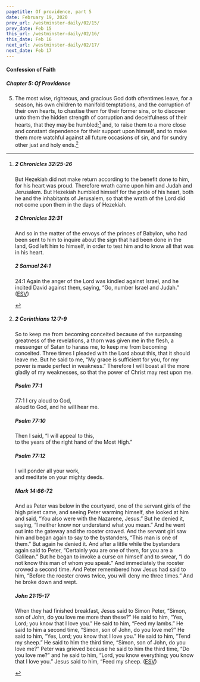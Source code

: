 ```yaml
---
pagetitle: Of providence, part 5
date: February 19, 2020
prev_url: /westminster-daily/02/15/
prev_date: Feb 15
this_url: /westminster-daily/02/16/
this_date: Feb 16
next_url: /westminster-daily/02/17/
next_date: Feb 17
---
```


#### Confession of Faith

##### Chapter 5: Of Providence

5. The most wise, righteous, and gracious God doth oftentimes leave, for a season, his own children to manifold temptations, and the corruption of their own hearts, to chastise them for their former sins, or to discover unto them the hidden strength of corruption and deceitfulness of their hearts, that they may be humbled;[^fnref:wcf1] and, to raise them to a more close and constant dependence for their support upon himself, and to make them more watchful against all future occasions of sin, and for sundry other just and holy ends.[^fnref:wcf2]

[^fnref:wcf1]: <div class="esv"><h5>2 Chronicles 32:25-26</h5> <div class="esv-text"><p id="p14032025.01-1">But Hezekiah did not make return according to the benefit done to him, for his heart was proud. Therefore wrath came upon him and Judah and Jerusalem. But Hezekiah humbled himself for the pride of his heart, both he and the inhabitants of Jerusalem, so that the wrath of the <span class="small-caps">Lord</span> did not come upon them in the days of Hezekiah.</p> </div><h5>2 Chronicles 32:31</h5> <div class="esv-text"><p id="p14032031.01-2">And so in the matter of the envoys of the princes of Babylon, who had been sent to him to inquire about the sign that had been done in the land, God left him to himself, in order to test him and to know all that was in his heart.</p> </div><h5>2 Samuel 24:1</h5> <div class="esv-text"> <p id="p10024001.03-3"><span class="chapter-num" id="v10024001-3">24:1&nbsp;</span>Again the anger of the <span class="small-caps">Lord</span> was kindled against Israel, and he incited David against them, saying, &#8220;Go, number Israel and Judah.&#8221;  (<a href="http://www.esv.org" class="copyright">ESV</a>)</p> </div> </div>

[^fnref:wcf2]: <div class="esv"><h5>2 Corinthians 12:7-9</h5> <div class="esv-text"><p id="p47012007.01-1">So to keep me from becoming conceited because of the surpassing greatness of the revelations, a thorn was given me in the flesh, a messenger of Satan to harass me, to keep me from becoming conceited. Three times I pleaded with the Lord about this, that it should leave me. But he said to me, <span class="woc">&#8220;My grace is sufficient for you, for my power is made perfect in weakness.&#8221;</span> Therefore I will boast all the more gladly of my weaknesses, so that the power of Christ may rest upon me.</p> </div><h5>Psalm 77:1</h5> <div class="esv-text">  <div class="block-indent"> <p class="line-group" id="p19077001.20-2"><span class="chapter-num" id="v19077001-2">77:1&nbsp;</span>I cry aloud to God,<br /> <span class="indent"></span>aloud to God, and he will hear me.</p> </div> </div><h5>Psalm 77:10</h5> <div class="esv-text"><div class="block-indent"> <p class="line-group" id="p19077010.01-3">Then I said, &#8220;I will appeal to this,<br /> <span class="indent"></span>to the years of the right hand of the Most High.&#8221;</p> </div> </div><h5>Psalm 77:12</h5> <div class="esv-text"><div class="block-indent"> <p class="line-group" id="p19077012.01-4">I will ponder all your work,<br /> <span class="indent"></span>and meditate on your mighty deeds.</p> </div> </div><h5>Mark 14:66-72</h5> <div class="esv-text"> <p id="p41014066.04-5">And as Peter was below in the courtyard, one of the servant girls of the high priest came, and seeing Peter warming himself, she looked at him and said, &#8220;You also were with the Nazarene, Jesus.&#8221; But he denied it, saying, &#8220;I neither know nor understand what you mean.&#8221; And he went out into the gateway and the rooster crowed. And the servant girl saw him and began again to say to the bystanders, &#8220;This man is one of them.&#8221; But again he denied it. And after a little while the bystanders again said to Peter, &#8220;Certainly you are one of them, for you are a Galilean.&#8221; But he began to invoke a curse on himself and to swear, &#8220;I do not know this man of whom you speak.&#8221; And immediately the rooster crowed a second time. And Peter remembered how Jesus had said to him, <span class="woc">&#8220;Before the rooster crows twice, you will deny me three times.&#8221;</span> And he broke down and wept.</p> </div><h5>John 21:15-17</h5> <div class="esv-text"> <p id="p43021015.04-6">When they had finished breakfast, Jesus said to Simon Peter, <span class="woc">&#8220;Simon, son of John, do you love me more than these?&#8221;</span> He said to him, &#8220;Yes, Lord; you know that I love you.&#8221; He said to him, <span class="woc">&#8220;Feed my lambs.&#8221;</span> He said to him a second time, <span class="woc">&#8220;Simon, son of John, do you love me?&#8221;</span> He said to him, &#8220;Yes, Lord; you know that I love you.&#8221; He said to him, <span class="woc">&#8220;Tend my sheep.&#8221;</span> He said to him the third time, <span class="woc">&#8220;Simon, son of John, do you love me?&#8221;</span> Peter was grieved because he said to him the third time, <span class="woc">&#8220;Do you love me?&#8221;</span> and he said to him, &#8220;Lord, you know everything; you know that I love you.&#8221; Jesus said to him, <span class="woc">&#8220;Feed my sheep.</span>  (<a href="http://www.esv.org" class="copyright">ESV</a>)</p> </div> </div>

